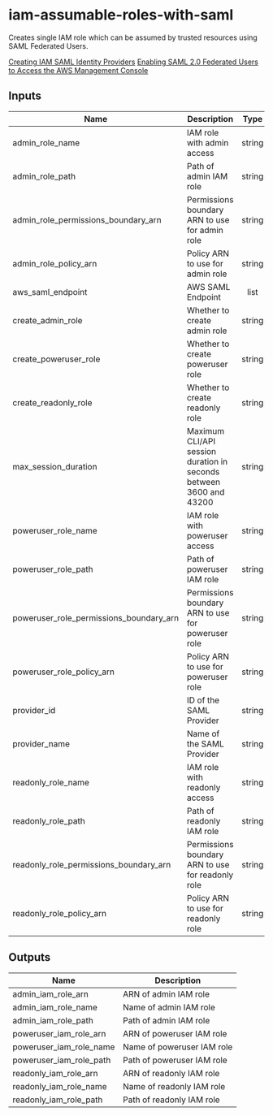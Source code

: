# iam-assumable-roles-with-saml

Creates single IAM role which can be assumed by trusted resources using SAML Federated Users.


[Creating IAM SAML Identity Providers](https://docs.aws.amazon.com/IAM/latest/UserGuide/id_roles_providers_create_saml.html) 
[Enabling SAML 2.0 Federated Users to Access the AWS Management Console](https://docs.aws.amazon.com/IAM/latest/UserGuide/id_roles_providers_enable-console-saml.html) 

<!-- BEGINNING OF PRE-COMMIT-TERRAFORM DOCS HOOK -->
## Inputs

| Name | Description | Type | Default | Required |
|------|-------------|:----:|:-----:|:-----:|
| admin\_role\_name | IAM role with admin access | string | `"admin"` | no |
| admin\_role\_path | Path of admin IAM role | string | `"/"` | no |
| admin\_role\_permissions\_boundary\_arn | Permissions boundary ARN to use for admin role | string | `""` | no |
| admin\_role\_policy\_arn | Policy ARN to use for admin role | string | `"arn:aws:iam::aws:policy/AdministratorAccess"` | no |
| aws\_saml\_endpoint | AWS SAML Endpoint | list | `[ "https://signin.aws.amazon.com/saml" ]` | no |
| create\_admin\_role | Whether to create admin role | string | `"false"` | no |
| create\_poweruser\_role | Whether to create poweruser role | string | `"false"` | no |
| create\_readonly\_role | Whether to create readonly role | string | `"false"` | no |
| max\_session\_duration | Maximum CLI/API session duration in seconds between 3600 and 43200 | string | `"3600"` | no |
| poweruser\_role\_name | IAM role with poweruser access | string | `"poweruser"` | no |
| poweruser\_role\_path | Path of poweruser IAM role | string | `"/"` | no |
| poweruser\_role\_permissions\_boundary\_arn | Permissions boundary ARN to use for poweruser role | string | `""` | no |
| poweruser\_role\_policy\_arn | Policy ARN to use for poweruser role | string | `"arn:aws:iam::aws:policy/PowerUserAccess"` | no |
| provider\_id | ID of the SAML Provider | string | n/a | yes |
| provider\_name | Name of the SAML Provider | string | n/a | yes |
| readonly\_role\_name | IAM role with readonly access | string | `"readonly"` | no |
| readonly\_role\_path | Path of readonly IAM role | string | `"/"` | no |
| readonly\_role\_permissions\_boundary\_arn | Permissions boundary ARN to use for readonly role | string | `""` | no |
| readonly\_role\_policy\_arn | Policy ARN to use for readonly role | string | `"arn:aws:iam::aws:policy/ReadOnlyAccess"` | no |

## Outputs

| Name | Description |
|------|-------------|
| admin\_iam\_role\_arn | ARN of admin IAM role |
| admin\_iam\_role\_name | Name of admin IAM role |
| admin\_iam\_role\_path | Path of admin IAM role |
| poweruser\_iam\_role\_arn | ARN of poweruser IAM role |
| poweruser\_iam\_role\_name | Name of poweruser IAM role |
| poweruser\_iam\_role\_path | Path of poweruser IAM role |
| readonly\_iam\_role\_arn | ARN of readonly IAM role |
| readonly\_iam\_role\_name | Name of readonly IAM role |
| readonly\_iam\_role\_path | Path of readonly IAM role |

<!-- END OF PRE-COMMIT-TERRAFORM DOCS HOOK -->
